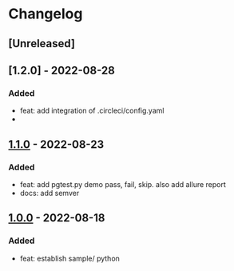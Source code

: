 # Changelog

## [Unreleased]

## [1.2.0] - 2022-08-28

### Added
- feat: add integration of .circleci/config.yaml 
- 
## [1.1.0] - 2022-08-23

### Added
- feat: add pgtest.py demo pass, fail, skip. also add allure report
- docs: add semver

## [1.0.0] - 2022-08-18

### Added
- feat: establish sample/ python


<!-- Links -->
[keep-a-changelog]: https://keepachangelog.com/en/1.0.0/
[semantic-versioning]: https://semver.org/spec/v2.0.0.html

<!-- Versions -->
[1.1.0]: https://github.com/androchentw/python-playground/releases/tag/v1.1.0
[1.0.0]: https://github.com/androchentw/python-playground/releases/tag/v1.0.0
